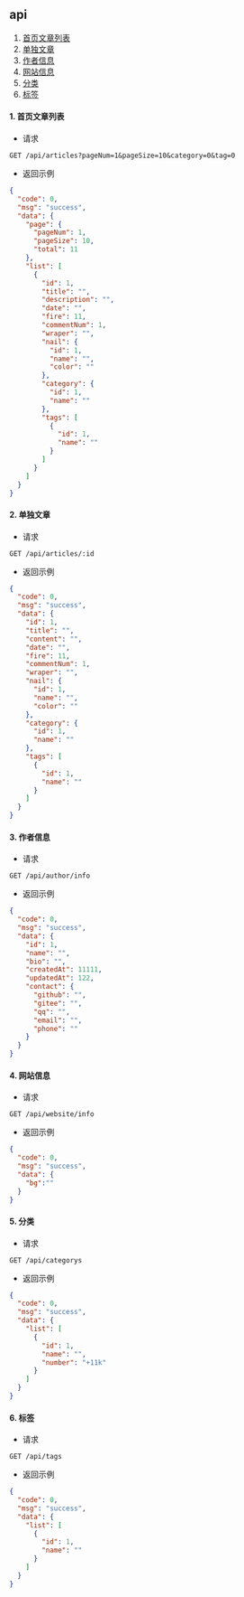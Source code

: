 ## api 

1. [首页文章列表](#1-首页文章列表)
2. [单独文章](#2-单独文章)
3. [作者信息](#3-作者信息)
4. [网站信息](#4-网站信息)
5. [分类](#5-分类)
6. [标签](#6-标签)

#### 1. 首页文章列表

- 请求

```text
GET /api/articles?pageNum=1&pageSize=10&category=0&tag=0
```

- 返回示例

```json
{
  "code": 0,
  "msg": "success",
  "data": {
    "page": {
      "pageNum": 1,
      "pageSize": 10,
      "total": 11
    },
    "list": [
      {
        "id": 1,
        "title": "",
        "description": "",
        "date": "",
        "fire": 11,
        "commentNum": 1,
        "wraper": "",
        "nail": {
          "id": 1,
          "name": "",
          "color": ""
        },
        "category": {
          "id": 1,
          "name": ""
        },
        "tags": [
          {
            "id": 1,
            "name": ""
          }
        ]
      }
    ]
  }
}
```

#### 2. 单独文章

- 请求

```text
GET /api/articles/:id
```

- 返回示例

```json
{
  "code": 0,
  "msg": "success",
  "data": {
    "id": 1,
    "title": "",
    "content": "",
    "date": "",
    "fire": 11,
    "commentNum": 1,
    "wraper": "",
    "nail": {
      "id": 1,
      "name": "",
      "color": ""
    },
    "category": {
      "id": 1,
      "name": ""
    },
    "tags": [
      {
        "id": 1,
        "name": ""
      }
    ]
  }
}
```


#### 3. 作者信息

- 请求

```text
GET /api/author/info
```

- 返回示例

```json
{
  "code": 0,
  "msg": "success",
  "data": {
    "id": 1,
    "name": "",
    "bio": "",
    "createdAt": 11111,
    "updatedAt": 122,
    "contact": {
      "github": "",
      "gitee": "",
      "qq": "",
      "email": "",
      "phone": ""
    }
  }
}
```


#### 4. 网站信息

- 请求

```text
GET /api/website/info
```

- 返回示例

```json
{
  "code": 0,
  "msg": "success",
  "data": {
    "bg":""
  }
}
```

#### 5. 分类

- 请求

```text
GET /api/categorys
```

- 返回示例

```json
{
  "code": 0,
  "msg": "success",
  "data": {
    "list": [
      {
        "id": 1,
        "name": "",
        "number": "+11k"
      }
    ]
  }
}
```

#### 6. 标签

- 请求

```text
GET /api/tags
```

- 返回示例

```json
{
  "code": 0,
  "msg": "success",
  "data": {
    "list": [
      {
        "id": 1,
        "name": ""
      }
    ]
  }
}
```
